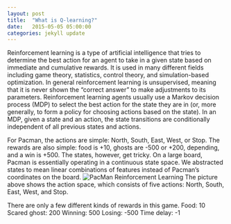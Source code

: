 ```yaml
---
layout: post
title:  "What is Q-learning?"
date:   2015-05-05 05:00:00
categories: jekyll update
---
```

Reinforcement learning is a type of artificial intelligence that tries to determine the best action for an agent to take in a given state based on immediate and cumulative rewards. It is used in many different fields including game theory, statistics, control theory, and simulation-based optimization. In general reinforcement learning is unsupervised, meaning that it is never shown the “correct answer” to make adjustments to its parameters. Reinforcement learning agents usually use a Markov decision process (MDP) to select the best action for the state they are in (or, more generally, to form a policy for choosing actions based on the state). In an MDP, given a state and an action, the state transitions are conditionally independent of all previous states and actions. 

For Pacman, the actions are simple: North, South, East, West, or Stop. The rewards are also simple: food is +10, ghosts are -500 or +200, depending, and a win is +500. The states, however, get tricky. On a large board, Pacman is essentially operating in a continuous state space. We abstracted states to mean linear combinations of features instead of Pacman’s coordinates on the board.
![PacMan Reinforcement Learning]()
The picture above shows the action space, which consists of five actions: North, South, East, West, and Stop.

There are only a few different kinds of rewards in this game.
Food: 10
Scared ghost: 200
Winning: 500
Losing: -500
Time delay: -1


